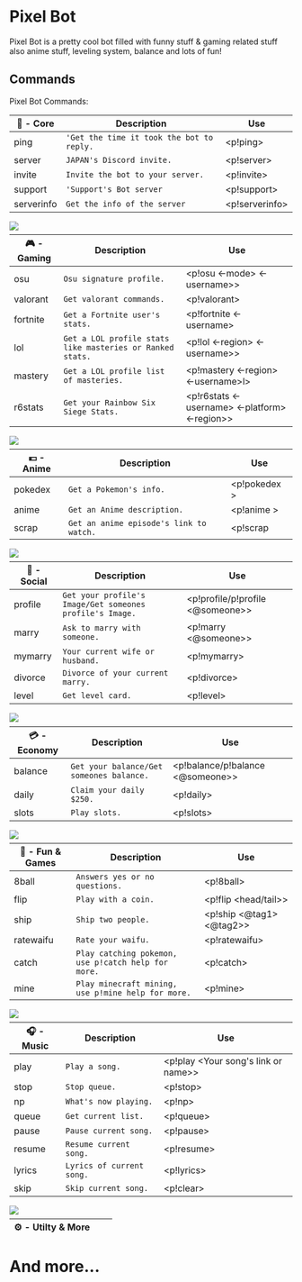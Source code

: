 # Pixel Bot

Pixel Bot is a pretty cool bot filled with funny stuff & gaming related stuff also anime stuff, leveling system, balance and lots of fun!

## Commands

Pixel Bot Commands:


|📎 - Core                |Description                         |Use                         |
|----------------|-------------------------------|-----------------------------|
|ping|`'Get the time it took the bot to reply.`|<p!ping> |
|server|`JAPAN's Discord invite.`|<p!server>|
|invite|`Invite the bot to your server.`  |<p!invite>  |
|support|`'Support's Bot server` |<p!support>  |
|serverinfo|`Get the info of the server` |<p!serverinfo>  |
 <img src="https://cdn.discordapp.com/attachments/396942894487044099/726168958507417640/CORE.png" align="left" />
 
# 

|🎮 - Gaming                |Description                         |Use                         |
|----------------|-------------------------------|-----------------------------|
|osu|`Osu signature profile.`|<p!osu <-mode> <-username>> |
|valorant|`Get valorant commands.`|<p!valorant>|
|fortnite|`Get a Fortnite user's stats.`  |<p!fortnite <-username>  |
|lol|`Get a LOL profile stats like masteries or Ranked stats.` |<p!lol <-region> <-username>>  |
|mastery|`Get a LOL profile list of masteries.` |<p!mastery <-region> <-username>l>  |
|r6stats|`Get your Rainbow Six Siege Stats.` |<p!r6stats <-username> <-platform> <-region>>  |
 <img src="https://cdn.discordapp.com/attachments/396942894487044099/726174625066647732/unknown.png" align="left" />

#

|💴 - Anime           |Description                         |Use                         |
|----------------|-------------------------------|-----------------------------|
|pokedex|`Get a Pokemon's info.`|<p!pokedex <pokemon->> |
|anime|`Get an Anime description.`|<p!anime <anime-name>>|
|scrap|`Get an anime episode's link to watch.`  |<p!scrap <anime-name> | <episode->>  |
<img src="https://cdn.discordapp.com/attachments/396942894487044099/726172924180168724/unknown.png" align="left" />

#


|💎 - Social                |Description                         |Use                         |
|----------------|-------------------------------|-----------------------------|
|profile|`Get your profile's Image/Get someones profile's Image.`|<p!profile/p!profile <@someone>> |
|marry|`Ask to marry with someone.`|<p!marry <@someone>>|
|mymarry|`Your current wife or husband.`  |<p!mymarry>  |
|divorce|`Divorce of your current marry.` |<p!divorce>  |
|level|`Get level card.` |<p!level>  |
 <img src="https://cdn.discordapp.com/attachments/396942894487044099/726167913232466072/unknown.png" align="left" />

#

|💳 - Economy              |Description                         |Use                         |
|----------------|-------------------------------|-----------------------------|
|balance|`Get your balance/Get someones balance.`|<p!balance/p!balance <@someone>> |
|daily|`Claim your daily $250.`|<p!daily>|
|slots|`Play slots.`  |<p!slots>  |
<img src="https://cdn.discordapp.com/attachments/396942894487044099/726170258502713386/unknown.png" align="left" />

#
|🎱 - Fun & Games              |Description                         |Use                         |
|----------------|-------------------------------|-----------------------------|
|8ball|`Answers yes or no questions.`|<p!8ball> |
|flip|`Play with a coin.`|<p!flip <head/tail>>|
|ship|`Ship two people.`  |<p!ship <@tag1> <@tag2>>  |
|ratewaifu|`Rate your waifu.`|<p!ratewaifu> |
|catch|`Play catching pokemon, use p!catch help for more.`|<p!catch>|
|mine|`Play minecraft mining, use p!mine help for more.`  |<p!mine>  |
<img src="https://cdn.discordapp.com/attachments/396942894487044099/726170678826631168/unknown.png" align="left" />

#
|🎧 - Music            |Description                         |Use                         |
|----------------|-------------------------------|-----------------------------|
|play|`Play a song.`|<p!play <Your song's link or name>> |
|stop|`Stop queue.`|<p!stop>|
|np|`What's now playing.`  |<p!np>  |
|queue|`Get current list.`|<p!queue> |
|pause|`Pause current song.`|<p!pause>|
|resume|`Resume current song.`  |<p!resume>  |
|lyrics|`Lyrics of current song.`|<p!lyrics> |
|skip|`Skip current song.`|<p!clear>|
<img src="https://cdn.discordapp.com/attachments/396942894487044099/726171466495688801/unknown.png" align="left" />

#
|⚙️ - Utilty & More            |                       |                     |
|----------------|-------------------------------|-----------------------------|

# And more...

